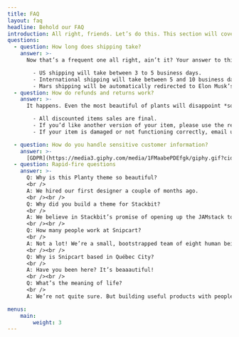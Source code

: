 ```yaml
---
title: FAQ
layout: faq
headline: Behold our FAQ
introduction: All right, friends. Let’s do this. This section will cover basic, frequently asked questions for e-commerce merchants.
questions:
  - question: How long does shipping take?
    answer: >-
      Now that’s a frequent one all right, ain’t it? Your answer to this should *manage customer expectations*. Just like [a good checkout flow](http://bit.ly/2YCN3iG) should. Tell them the truth:

        - US shipping will take between 3 to 5 business days.
        - International shipping will take between 5 and 10 business days.
        - Mars shipping will be automatically redirected to Elon Musk’s Twitter account.
  - question: How do refunds and returns work?
    answer: >-
      It happens. Even the most beautiful of plants will disappoint *someone*. Again, tell it like it is:

        - All discounted items sales are final.
        - If you’d like another version of your item, please use the return label. Instructions are printed on its back.
        - If your item is damaged or not functioning correctly, email us at info@planty.com, and we’ll refund you + send you a new one ASAP!

  - question: How do you handle sensitive customer information?
    answer: >-
      [GDPR](https://media3.giphy.com/media/1FMaabePDEfgk/giphy.gif?cid=790b76115d1fc3ed7656643632f4131f&rid=giphy.gif), am I right? Make sure you’re as transparent as possible with your data handling process. Or, if you’re using Snipcart, just refer to [our ToS and DPA](http://bit.ly/2YJwlyt).
  - question: Rapid-fire questions
    answer: >-
      Q: Why is this Planty theme so beautiful?
      <br />
      A: We hired our first designer a couple of months ago.
      <br /><br />
      Q: Why did you build a theme for Stackbit?
      <br />
      A: We believe in Stackbit’s promise of opening up the JAMstack to more developers. Plus, we trust these folks. [Read more about Stackbit](http://bit.ly/2YAvGix).
      <br /><br />
      Q: How many people work at Snipcart?
      <br />
      A: Not a lot! We’re a small, bootstrapped team of eight human beings. Michael might be a robot, though.
      <br /><br />
      Q: Why is Snipcart based in Québec City?
      <br />
      A: Have you been here? It’s beaaautiful!
      <br /><br />
      Q: What’s the meaning of life?
      <br />
      A: We’re not quite sure. But building useful products with people we love feels meaningful enough.

menus:
    main:
        weight: 3
---
```

